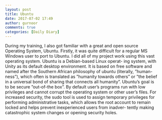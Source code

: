 ```yaml
---
layout: post
title: Ubuntu
date: 2017-07-02 17:49
author: gurnoor
comments: true
categories: [Daily Diary]
---
```

During my training, I also got familiar with a great and open source Operating System, Ubuntu.
Firstly, it was quite difficult for a regular MS Windows user to port to Ubuntu. I did all of
my project work using this vast operating system. Ubuntu is a Debian-based Linux operat-
ing system, with Unity as its default desktop environment. It is based on free software and
named after the Southern African philosophy of ubuntu (literally, ”human-ness”), which often
is translated as ”humanity towards others” or ”the belief in a universal bond of sharing that
connects all humanity”.
Ubuntu’s goal is to be secure ”out-of-the box”. By default user’s programs run with low
privileges and cannot corrupt the operating system or other user’s files. For increased security,
the sudo tool is used to assign temporary privileges for performing administrative tasks, which
allows the root account to remain locked and helps prevent inexperienced users from inadver-
tently making catastrophic system changes or opening security holes.
